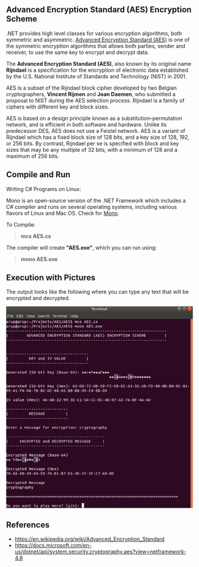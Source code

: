 ## Advanced Encryption Standard (AES) Encryption Scheme

.NET provides high level classes for various encryption algorithms, both symmetric and asymmetric. [Advanced Encryption Standard (AES)](https://en.wikipedia.org/wiki/Advanced_Encryption_Standard) is one of the symmetric encryption algorithms that allows both parties, sender and receiver, to use the same key to encrypt and decrypt data.

The **Advanced Encryption Standard (AES)**, also known by its original name **Rijndael** is a specification for the encryption of electronic data established by the U.S. National Institute of Standards and Technology (NIST) in 2001.

AES is a subset of the Rijndael block cipher  developed by two Belgian cryptographers, **Vincent Rijmen** and **Joan Daemen**, who submitted a proposal to NIST during the AES selection process. Rijndael is a family of ciphers with different key and block sizes.

AES is based on a design principle known as a substitution–permutation network, and is efficient in both software and hardware. Unlike its predecessor DES, AES does not use a Feistel network. AES is a variant of Rijndael which has a fixed block size of 128 bits, and a key size of 128, 192, or 256 bits. By contrast, Rijndael per se is specified with block and key sizes that may be any multiple of 32 bits, with a minimum of 128 and a maximum of 256 bits.

## Compile and Run
  
  Writing C# Programs on Linux:
  
  Mono is an open-source version of the .NET Framework which includes a C# compiler and runs on several operating systems, including various flavors of Linux and Mac OS. Check for [Mono](https://www.mono-project.com/download/stable/).
  
  To Compile:
  
  > **mcs AES.cs**
  
  The compiler will create **"AES.exe"**, which you can run using:
  
  > **mono AES.exe**
  
  
  ## Execution with Pictures
  
  The output looks like the following where you can type any text that will be encrypted and decrypted.
  
  ![Compile-Run](https://github.com/arupmondal-cs/AES-Encryption/blob/master/Picture/compile-run.png)
  
  
  ## References
  
  * https://en.wikipedia.org/wiki/Advanced_Encryption_Standard
  * https://docs.microsoft.com/en-us/dotnet/api/system.security.cryptography.aes?view=netframework-4.8
